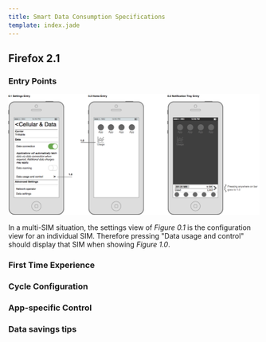 ```yaml
---
title: Smart Data Consumption Specifications
template: index.jade
---
```


## Firefox 2.1

### Entry Points

[![](images/specs/entry-points.png)](images/specs/entry-points.png)

In a multi-SIM situation, the settings view of *Figure 0.1* is the configuration
view for an individual SIM. Therefore pressing "Data usage and control" should
display that SIM when showing *Figure 1.0*.

### First Time Experience

### Cycle Configuration

### App-specific Control

### Data savings tips
